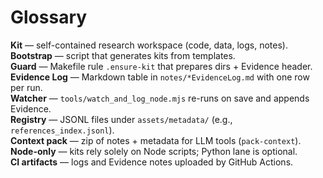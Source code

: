 # Glossary

**Kit** — self-contained research workspace (code, data, logs, notes).  
**Bootstrap** — script that generates kits from templates.  
**Guard** — Makefile rule `.ensure-kit` that prepares dirs + Evidence header.  
**Evidence Log** — Markdown table in `notes/*EvidenceLog.md` with one row per run.  
**Watcher** — `tools/watch_and_log_node.mjs` re-runs on save and appends Evidence.  
**Registry** — JSONL files under `assets/metadata/` (e.g., `references_index.jsonl`).  
**Context pack** — zip of notes + metadata for LLM tools (`pack-context`).  
**Node-only** — kits rely solely on Node scripts; Python lane is optional.  
**CI artifacts** — logs and Evidence notes uploaded by GitHub Actions.
